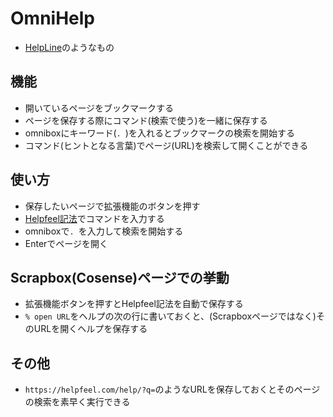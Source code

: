 # OmniHelp

- [HelpLine](https://chromewebstore.google.com/detail/helpline/mbefahemlcpokleccibpeldmeagclcjp)のようなもの

## 機能
- 開いているページをブックマークする
- ページを保存する際にコマンド(検索で使う)を一緒に保存する
- omniboxにキーワード(`. `)を入れるとブックマークの検索を開始する
- コマンド(ヒントとなる言葉)でページ(URL)を検索して開くことができる

## 使い方
- 保存したいページで拡張機能のボタンを押す
- [Helpfeel記法](https://helpfeel.com/help/--6731b3d15a10b366de566887)でコマンドを入力する
- omniboxで`. `を入力して検索を開始する
- Enterでページを開く

## Scrapbox(Cosense)ページでの挙動
- 拡張機能ボタンを押すとHelpfeel記法を自動で保存する
- `% open URL`をヘルプの次の行に書いておくと、(Scrapboxページではなく)そのURLを開くヘルプを保存する

## その他
- `https://helpfeel.com/help/?q=`のようなURLを保存しておくとそのページの検索を素早く実行できる
